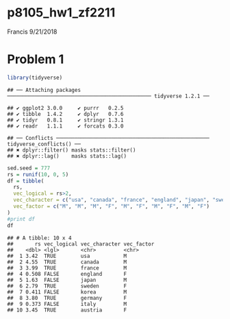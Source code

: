 p8105\_hw1\_zf2211
================
Francis
9/21/2018

Problem 1
=========

``` r
library(tidyverse)
```

    ## ── Attaching packages ─────────────────────────────────────────────── tidyverse 1.2.1 ──

    ## ✔ ggplot2 3.0.0     ✔ purrr   0.2.5
    ## ✔ tibble  1.4.2     ✔ dplyr   0.7.6
    ## ✔ tidyr   0.8.1     ✔ stringr 1.3.1
    ## ✔ readr   1.1.1     ✔ forcats 0.3.0

    ## ── Conflicts ────────────────────────────────────────────────── tidyverse_conflicts() ──
    ## ✖ dplyr::filter() masks stats::filter()
    ## ✖ dplyr::lag()    masks stats::lag()

``` r
sed.seed = 777
rs = runif(10, 0, 5)
df = tibble(
  rs,
  vec_logical = rs>2,
  vec_character = c("usa", "canada", "france", "england", "japan", "sweden", "korea", "germany", "italy", "austria"),
  vec_factor = c("M", "M", "M", "F", "M", "F", "M", "F", "M", "F")
)
#print df
df
```

    ## # A tibble: 10 x 4
    ##       rs vec_logical vec_character vec_factor
    ##    <dbl> <lgl>       <chr>         <chr>     
    ##  1 3.42  TRUE        usa           M         
    ##  2 4.55  TRUE        canada        M         
    ##  3 3.99  TRUE        france        M         
    ##  4 0.508 FALSE       england       F         
    ##  5 1.63  FALSE       japan         M         
    ##  6 2.79  TRUE        sweden        F         
    ##  7 0.411 FALSE       korea         M         
    ##  8 3.80  TRUE        germany       F         
    ##  9 0.373 FALSE       italy         M         
    ## 10 3.45  TRUE        austria       F
